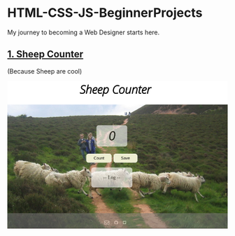 # HTML-CSS-JS-BeginnerProjects
My journey to becoming a Web Designer starts here. 

## [1. Sheep Counter](https://github.com/caro-oviedo/SheepCounter)
(Because Sheep are cool)

<img src="img/sheepCounter.png" width=600px height=auto>
